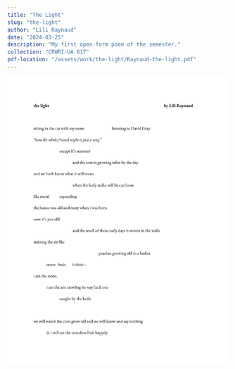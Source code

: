 ```yaml
---
title: "The Light"
slug: "the-light"
author: "Lili Raynaud"
date: "2024-03-25"
description: "My first open-form poem of the semester."
collection: "CRWRI-UA 817"
pdf-location: "/assets/work/the-light/Raynaud-the-light.pdf"
---
```


<img src="/assets/work/the-light/Raynaud-the-light-1.webp" class="vertical-image">